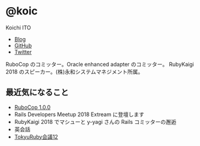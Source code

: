 # @koic

Koichi ITO

- [Blog](http://koic.hatenablog.com/)
- [GitHub](https://github.com/koic)
- [Twitter](https://twitter.com/koic)

RuboCop のコミッター。Oracle enhanced adapter のコミッター。
RubyKaigi 2018 のスピーカー。(株)永和システムマネジメント所属。

## 最近気になること

- [RuboCop 1.0.0](https://github.com/rubocop-hq/rubocop/milestone/4)
- Rails Developers Meetup 2018 Extream に登壇します
- RubyKaigi 2018 でマシューと y-yagi さんの Rails コミッターの邂逅
- 英会話
- [TokyuRuby会議12](https://tokyurubykaigi.github.io/tokyu12/)
